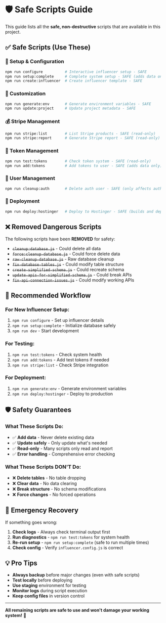 # 🛡️ Safe Scripts Guide

This guide lists all the **safe, non-destructive** scripts that are available in this project.

## ✅ Safe Scripts (Use These)

### 🔧 Setup & Configuration
```bash
npm run configure          # Interactive influencer setup - SAFE
npm run setup:complete     # Complete system setup - SAFE (adds data only)
npm run create:influencer  # Create influencer template - SAFE
```

### 🎨 Customization
```bash
npm run generate:env       # Generate environment variables - SAFE
npm run update:project     # Update project metadata - SAFE
```

### 💰 Stripe Management
```bash
npm run stripe:list        # List Stripe products - SAFE (read-only)
npm run stripe:report      # Generate Stripe report - SAFE (read-only)
```

### 🎫 Token Management
```bash
npm run test:tokens        # Check token system - SAFE (read-only)
npm run add:tokens         # Add tokens to user - SAFE (adds data only)
```

### 🔐 User Management
```bash
npm run cleanup:auth       # Delete auth user - SAFE (only affects auth, not database)
```

### 🚀 Deployment
```bash
npm run deploy:hostinger   # Deploy to Hostinger - SAFE (builds and deploys)
```

## ❌ Removed Dangerous Scripts

The following scripts have been **REMOVED** for safety:
- ~~`cleanup:database.js`~~ - Could delete all data
- ~~`force:cleanup-database.js`~~ - Could force delete data
- ~~`raw-cleanup-database.js`~~ - Raw database cleanup
- ~~`fix-database-tables.js`~~ - Could modify table structure
- ~~`create-simplified-schema.js`~~ - Could recreate schema
- ~~`update-apis-for-simplified-schema.js`~~ - Could break APIs
- ~~`fix-api-connection-issues.js`~~ - Could modify working APIs

## 🎯 Recommended Workflow

### For New Influencer Setup:
1. `npm run configure` - Set up influencer details
2. `npm run setup:complete` - Initialize database safely
3. `npm run dev` - Start development

### For Testing:
1. `npm run test:tokens` - Check system health
2. `npm run add:tokens` - Add test tokens if needed
3. `npm run stripe:list` - Check Stripe integration

### For Deployment:
1. `npm run generate:env` - Generate environment variables
2. `npm run deploy:hostinger` - Deploy to production

## 🛡️ Safety Guarantees

### What These Scripts Do:
- ✅ **Add data** - Never delete existing data
- ✅ **Update safely** - Only update what's needed
- ✅ **Read-only** - Many scripts only read and report
- ✅ **Error handling** - Comprehensive error checking

### What These Scripts DON'T Do:
- ❌ **Delete tables** - No table dropping
- ❌ **Clear data** - No data clearing
- ❌ **Break structure** - No schema modifications
- ❌ **Force changes** - No forced operations

## 🚨 Emergency Recovery

If something goes wrong:

1. **Check logs** - Always check terminal output first
2. **Run diagnostics** - `npm run test:tokens` for system health
3. **Re-run setup** - `npm run setup:complete` (safe to run multiple times)
4. **Check config** - Verify `influencer.config.js` is correct

## 💡 Pro Tips

- **Always backup** before major changes (even with safe scripts)
- **Test locally** before deploying
- **Use staging** environment for testing
- **Monitor logs** during script execution
- **Keep config files** in version control

---

**All remaining scripts are safe to use and won't damage your working system!** 🎉
